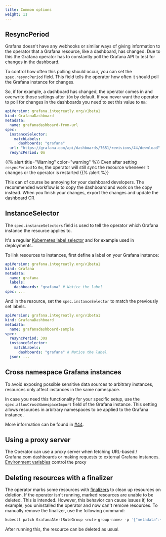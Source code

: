 ```yaml
---
title: Common options
weight: 11
---
```


## ResyncPeriod

Grafana doesn't have any webhooks or similar ways of giving information to the operator that a Grafana resource, like a dashboard, has changed.
Due to this the Grafana operator has to constantly poll the Grafana API to test for changes in the dashboard.

To control how often this polling should occur, you can set the `spec.resyncPeriod` field.
This field tells the operator how often it should poll the Grafana instance for changes.

So, if for example, a dashboard has changed, the operator comes in and overwrite those settings after `10m` by default.
If you never want the operator to poll for changes in the dashboards you need to set this value to `0m`:

```yaml
apiVersion: grafana.integreatly.org/v1beta1
kind: GrafanaDashboard
metadata:
  name: grafanadashboard-from-url
spec:
  instanceSelector:
    matchLabels:
      dashboards: "grafana"
  url: "https://grafana.com/api/dashboards/7651/revisions/44/download"
  resyncPeriod: 0m
```

{{% alert title="Warning" color="warning" %}}
Even after setting `resyncPeriod` to `0m`, the operator will still sync the resource whenever it changes or the operator is restarted
{{% /alert %}}


This can of course be annoying for your dashboard developers. The recommended workflow is to copy the dashboard and work on the copy instead.
When you finish your changes, export the changes and update the dashboard CR.

## InstanceSelector

The `spec.instanceSelectors` field is used to tell the operator which Grafana instance the resource applies to.

It's a regular [Kubernetes label selector](https://kubernetes.io/docs/concepts/overview/working-with-objects/labels/) and for example used in deployments.

To link resources to instances, first define a label on your Grafana instance:

```yaml
apiVersion: grafana.integreatly.org/v1beta1
kind: Grafana
metadata:
  name: grafana
  labels:
    dashboards: "grafana" # Notice the label
spec: ...
```

And in the resource, set the `spec.instanceSelector` to match the previously set labels.

```yaml
apiVersion: grafana.integreatly.org/v1beta1
kind: GrafanaDashboard
metadata:
  name: grafanadashboard-sample
spec:
  resyncPeriod: 30s
  instanceSelector:
    matchLabels:
      dashboards: "grafana" # Notice the label
  json: ...
```

## Cross namespace Grafana instances

To avoid exposing possible sensitive data sources to arbitrary instances, resources only affect instances in the same namespace.

In case you need this functionality for your specific setup, use the `spec.allowCrossNamespaceImport` field of the Grafana instance.
This setting allows resources in arbitrary namespaces to be applied to the Grafana instance.

More information can be found in [#44](https://github.com/grafana-operator/grafana-operator-experimental/issues/44).

## Using a proxy server

The Operator can use a proxy server when fetching URL-based / Grafana.com dashboards or making requests to external Grafana instances.
[Environment variables](https://pkg.go.dev/golang.org/x/net/http/httpproxy#FromEnvironment) control the proxy

## Deleting resources with a finalizer

The operator marks some resources with [finalizers](https://kubernetes.io/docs/concepts/overview/working-with-objects/finalizers/) to clean up resources on deletion.
If the operator isn't running, marked resources are unable to be deleted. This is intended.
However, this behavior can cause issues if, for example, you uninstalled the operator and now can't remove resources.
To manually remove the finalizer, use the following command:

```bash
kubectl patch GrafanaAlertRuleGroup <rule-group-name> -p '{"metadata":{"finalizers":null}}' --type=merge
```

After running this, the resource can be deleted as usual.
